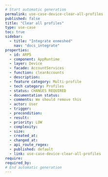 ```yaml
---
# Start automatic generation
permalink: use-case-device-clear-all-profiles
published: false
title: "Clear all profiles"
type: use-case
toc: true
sidebar:
  - title: "Integrate enmeshed"
    nav: "docs_integrate"
properties:
  - id: ARP5
  - component: AppRuntime
  - layer: Device
  - facade: AccountServices
  - function: clearAccounts
  - description:
  - feature category: Multi-profile
  - tech category: Profiles
  - status: CHANGES REQUIRED
  - documentation status:
  - comments: We should remove this
  - actor: User
  - trigger:
  - precondition:
  - result:
  - priority: LOW
  - complexity:
  - size:
  - created_at:
  - changed_at:
  - api_route_regex:
  - published: default
  - link: use-case-device-clear-all-profiles
require:
required_by:
# End automatic generation
---
```

